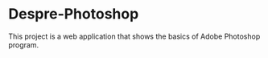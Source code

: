 # Despre-Photoshop
This project is a web application that shows the basics of Adobe Photoshop program.
